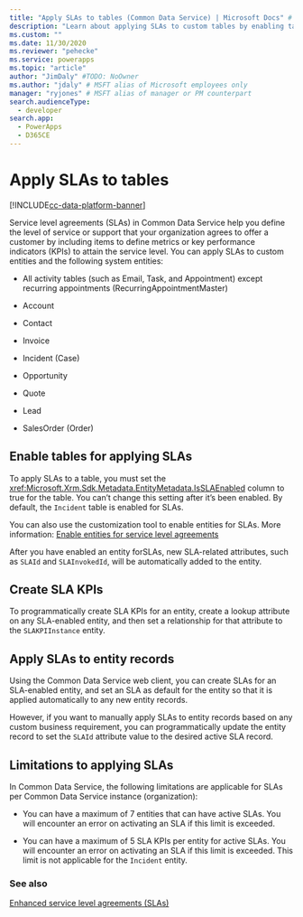 ```yaml
---
title: "Apply SLAs to tables (Common Data Service) | Microsoft Docs" # Intent and product brand in a unique string of 43-59 chars including spaces
description: "Learn about applying SLAs to custom tables by enabling tables for applying SLAs. Also, you can create SLA KPIs."
ms.custom: ""
ms.date: 11/30/2020
ms.reviewer: "pehecke"
ms.service: powerapps
ms.topic: "article"
author: "JimDaly" #TODO: NoOwner
ms.author: "jdaly" # MSFT alias of Microsoft employees only
manager: "ryjones" # MSFT alias of manager or PM counterpart
search.audienceType: 
  - developer
search.app: 
  - PowerApps
  - D365CE
---
```

# Apply SLAs to tables

[!INCLUDE[cc-data-platform-banner](../../includes/cc-data-platform-banner.md)]

Service level agreements (SLAs) in Common Data Service help you define the level of service or support that your organization agrees to offer a customer by including items to define metrics or key performance indicators (KPIs) to attain the service level. You can apply SLAs to custom entities and the following system entities:  
  
-   All activity tables (such as Email, Task, and Appointment) except recurring appointments (RecurringAppointmentMaster)  
  
-   Account  
  
-   Contact  
  
-   Invoice  
  
-   Incident (Case)  
  
-   Opportunity  
  
-   Quote  
  
-   Lead  
  
-   SalesOrder (Order)  
  
<a name="EnableSLAs"></a> 
  
## Enable tables for applying SLAs  

 To apply SLAs to a table, you must set the <xref:Microsoft.Xrm.Sdk.Metadata.EntityMetadata.IsSLAEnabled> column to true for the table. You can’t change this setting after it’s been enabled. By default, the `Incident` table is enabled for SLAs.  
  
 You can also use the customization tool to enable entities for SLAs. More information: [Enable entities for service level agreements](/dynamics365/customer-engagement/customer-service/enable-entities-service-level-agreements)  
  
 After you have enabled an entity forSLAs, new SLA-related attributes, such as `SLAId` and `SLAInvokedId`, will be automatically added to the entity.  
  
<a name="CreateSLAKPI"></a>   

## Create SLA KPIs  

 To programmatically create SLA KPIs for an entity, create a lookup attribute on any SLA-enabled entity, and then set a relationship for that attribute to the `SLAKPIInstance` entity.  
  
<a name="ApplySLA"></a>
   
## Apply SLAs to entity records  

 Using the Common Data Service web client, you can create SLAs for an SLA-enabled entity, and set an SLA as default for the entity so that it is applied automatically to any new entity records.  
  
 However, if you want to manually apply SLAs to entity records based on any custom business requirement, you can programmatically update the entity record to set the `SLAId` attribute value to the desired active SLA record.  
  
<a name="Limitations"></a>   

## Limitations to applying SLAs  

 In Common Data Service, the following limitations are applicable for SLAs per Common Data Service instance (organization):  
  
-   You can have a maximum of 7 entities that can have active SLAs. You will encounter an error on activating an SLA if this limit is exceeded.  
  
-   You can have a maximum of 5 SLA KPIs per entity for active SLAs. You will encounter an error on activating an SLA if this limit is exceeded. This limit is not applicable for the `Incident` entity.  
  
### See also  
 [Enhanced service level agreements (SLAs)](/dynamics365/customer-engagement/admin/enhanced-service-level-agreements)
